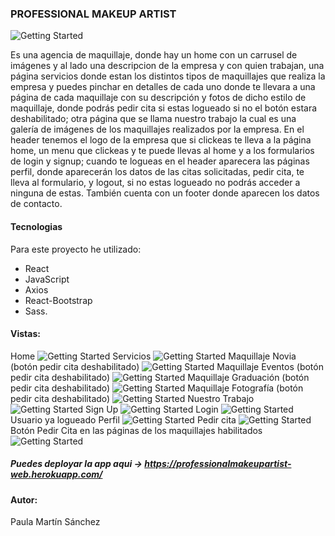 ### PROFESSIONAL MAKEUP ARTIST
![Getting Started](./images/logo.jpg)

Es una agencia de maquillaje, donde hay un home con un carrusel de imágenes y al lado una descripcion de la empresa y con quien trabajan, una página servicios donde estan los distintos tipos de maquillajes que realiza la empresa y puedes pinchar en detalles de cada uno donde te llevara a una página de cada maquillaje con su descripción y fotos de dicho estilo de maquillaje, donde podrás pedir cita si estas logueado si no el botón estara deshabilitado; otra página que se llama nuestro trabajo la cual es una galería de imágenes de los maquillajes realizados por la empresa.
En el header tenemos el logo de la empresa que si clickeas te lleva a la página home, un menu que clickeas y te puede llevas al home y a los formularios de login y signup; cuando te logueas en el header aparecera las páginas perfil, donde aparecerán los datos de las citas solicitadas, pedir cita, te lleva al formulario, y logout, si no estas logueado no podrás acceder a ninguna de estas.
También cuenta con un footer donde aparecen los datos de contacto.
#### Tecnologias
Para este proyecto he utilizado:
- React 
- JavaScript
- Axios
- React-Bootstrap
- Sass.
#### Vistas:
Home
![Getting Started](./images/home.png)
Servicios
![Getting Started](./images/services.png)
Maquillaje Novia (botón pedir cita deshabilitado)
![Getting Started](./images/novia.png)
Maquillaje Eventos (botón pedir cita deshabilitado)
![Getting Started](./images/eventos.png)
Maquillaje Graduación (botón pedir cita deshabilitado)
![Getting Started](./images/prom.png)
Maquillaje Fotografía (botón pedir cita deshabilitado)
![Getting Started](./images/foto.png)
Nuestro Trabajo
![Getting Started](./images/gallery.png)
Sign Up
![Getting Started](./images/signup.png)
Login
![Getting Started](./images/login.png)
Usuario ya logueado
Perfil
![Getting Started](./images/perfil.png)
Pedir cita
![Getting Started](./images/cita.png)
Botón Pedir Cita en las páginas de los maquillajes habilitados
![Getting Started](./images/habilitado.png)

##### Puedes deployar la app aqui -> https://professionalmakeupartist-web.herokuapp.com/

#### Autor:
Paula Martín Sánchez

